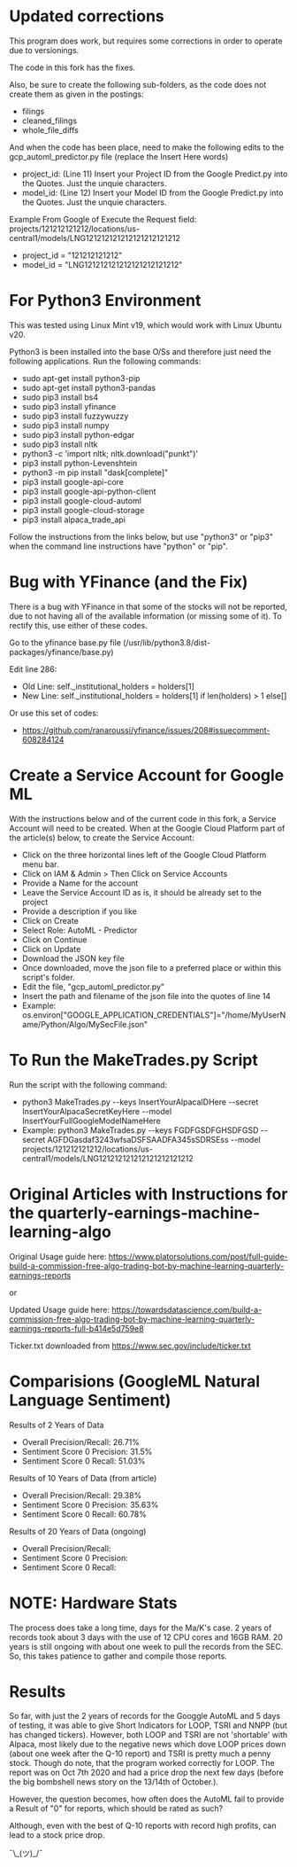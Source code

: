 # Updated corrections
This program does work, but requires some corrections in order to operate due to versionings.

The code in this fork has the fixes.

Also, be sure to create the following sub-folders, as the code does not create them as given in the postings:
- filings
- cleaned_filings
- whole_file_diffs

And when the code has been place, need to make the following edits to the gcp_automl_predictor.py file (replace the Insert Here words)
- project_id: (Line 11) Insert your Project ID from the Google Predict.py into the Quotes. Just the unquie characters.
- model_id: (Line 12) Insert your Model ID from the Google Predict.py into the Quotes. Just the unquie characters.

Example From Google of Execute the Request field: projects/121212121212/locations/us-central1/models/LNG121212121212121212121212
- project_id = "121212121212"
- model_id = "LNG121212121212121212121212"

# For Python3 Environment
This was tested using Linux Mint v19, which would work with Linux Ubuntu v20.

Python3 is been installed into the base O/Ss and therefore just need the following applications. Run the following commands:

- sudo apt-get install python3-pip
- sudo apt-get install python3-pandas
- sudo pip3 install bs4
- sudo pip3 install yfinance
- sudo pip3 install fuzzywuzzy
- sudo pip3 install numpy
- sudo pip3 install python-edgar
- sudo pip3 install nltk
- python3 -c 'import nltk; nltk.download("punkt")'
- pip3 install python-Levenshtein
- python3 -m pip install "dask[complete]"
- pip3 install google-api-core
- pip3 install google-api-python-client
- pip3 install google-cloud-automl
- pip3 install google-cloud-storage
- pip3 install alpaca_trade_api

Follow the instructions from the links below, but use "python3" or "pip3" when the command line instructions have "python" or "pip".

# Bug with YFinance (and the Fix)
There is a bug with YFinance in that some of the stocks will not be reported, due to not having all of the available information (or missing some of it). To rectify this, use either of these codes.

Go to the yfinance base.py file (/usr/lib/python3.8/dist-packages/yfinance/base.py)

Edit line 286:
- Old Line: self._institutional_holders = holders[1]
- New Line:  self._institutional_holders = holders[1] if len(holders) > 1 else[]

Or use this set of codes:
- https://github.com/ranaroussi/yfinance/issues/208#issuecomment-608284124


# Create a Service Account for Google ML
With the instructions below and of the current code in this fork, a Service Account will need to be created.
When at the Google Cloud Platform part of the article(s) below, to create the Service Account:
- Click on the three horizontal lines left of the Google Cloud Platform menu bar.
- Click on IAM & Admin > Then Click on Service Accounts
- Provide a Name for the account
- Leave the Service Account ID as is, it should be already set to the project
- Provide a description if you like
- Click on Create
- Select Role: AutoML - Predictor
- Click on Continue
- Click on Update
- Download the JSON key file
- Once downloaded, move the json file to a preferred place or within this script's folder.
- Edit the file, "gcp_automl_predictor.py"
- Insert the path and filename of the json file into the quotes of line 14
- Example: os.environ["GOOGLE_APPLICATION_CREDENTIALS"]="/home/MyUserName/Python/Algo/MySecFile.json"

# To Run the MakeTrades.py Script
Run the script with the following command:
- python3 MakeTrades.py --keys InsertYourAlpacaIDHere --secret InsertYourAlpacaSecretKeyHere --model InsertYourFullGoogleModelNameHere
- Example: python3 MakeTrades.py --keys FGDFGSDFGHSDFGSD --secret AGFDGasdaf3243wfsaDSFSAADFA345sSDRSEss --model projects/121212121212/locations/us-central1/models/LNG121212121212121212121212

# Original Articles with Instructions for the quarterly-earnings-machine-learning-algo
Original Usage guide here: https://www.platorsolutions.com/post/full-guide-build-a-commission-free-algo-trading-bot-by-machine-learning-quarterly-earnings-reports

or

Updated Usage guide here: https://towardsdatascience.com/build-a-commission-free-algo-trading-bot-by-machine-learning-quarterly-earnings-reports-full-b414e5d759e8


Ticker.txt downloaded from https://www.sec.gov/include/ticker.txt

# Comparisions (GoogleML Natural Language Sentiment)
Results of 2 Years of Data
- Overall Precision/Recall: 26.71%
- Sentiment Score 0 Precision: 31.5%
- Sentiment Score 0  Recall: 51.03%

Results of 10 Years of Data (from article)
- Overall Precision/Recall: 29.38%
- Sentiment Score 0 Precision: 35.63%
- Sentiment Score 0  Recall: 60.78%

Results of 20 Years of Data (ongoing)
- Overall Precision/Recall: 
- Sentiment Score 0 Precision: 
- Sentiment Score 0  Recall: 

# NOTE: Hardware Stats
The process does take a long time, days for the Ma/K's case.
2 years of records took about 3 days with the use of 12 CPU cores and 16GB RAM.
20 years is still ongoing with about one week to pull the records from the SEC.
So, this takes patience to gather and compile those reports.

# Results
So far, with just the 2 years of records for the Googgle AutoML and 5 days of testing, it was able to give Short Indicators for LOOP, TSRI and NNPP (but has changed tickers). However, both LOOP and TSRI are not 'shortable' with Alpaca, most likely due to the negative news which dove LOOP prices down (about one week after the Q-10 report) and TSRI is pretty much a penny stock. Though do note, that the program worked correctly for LOOP. The report was on Oct 7th 2020 and had a price drop the next few days (before the big bombshell news story on the 13/14th of October.).

However, the question becomes, how often does the AutoML fail to provide a Result of "0" for reports, which should be rated as such? 

Although, even with the best of Q-10 reports with record high profits, can lead to a stock price drop.

¯\\\_(ツ)\_/¯
